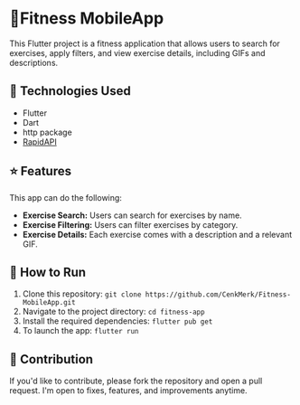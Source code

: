 # 💪Fitness MobileApp

This Flutter project is a fitness application that allows users to search for exercises, apply filters, and view exercise details, including GIFs and descriptions.

## 🚀 Technologies Used

- Flutter
- Dart
- http package
- [RapidAPI](https://rapidapi.com/justin-WFnsXH_t6/api/exercisedb) 

## ⭐ Features

This app can do the following:

- **Exercise Search:** Users can search for exercises by name.
- **Exercise Filtering:** Users can filter exercises by category.
- **Exercise Details:** Each exercise comes with a description and a relevant GIF.

## 🏃 How to Run

1. Clone this repository: `git clone https://github.com/CenkMerk/Fitness-MobileApp.git`
2. Navigate to the project directory: `cd fitness-app`
3. Install the required dependencies: `flutter pub get`
4. To launch the app: `flutter run`


## 🤝  Contribution

If you'd like to contribute, please fork the repository and open a pull request. I'm open to fixes, features, and improvements anytime.




